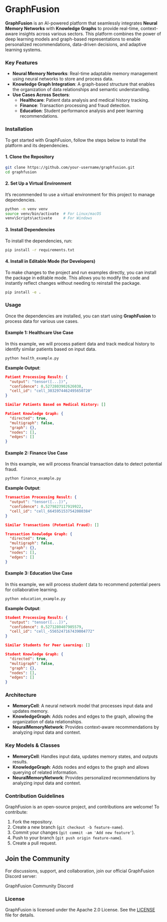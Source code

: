 
# GraphFusion

**GraphFusion** is an AI-powered platform that seamlessly integrates **Neural Memory Networks** with **Knowledge Graphs** to provide real-time, context-aware insights across various sectors. This platform combines the power of deep learning models and graph-based representations to enable personalized recommendations, data-driven decisions, and adaptive learning systems. 

### Key Features
- **Neural Memory Networks**: Real-time adaptable memory management using neural networks to store and process data.
- **Knowledge Graph Integration**: A graph-based structure that enables the organization of data relationships and semantic understanding.
- **Use Cases Across Sectors**:
  - **Healthcare**: Patient data analysis and medical history tracking.
  - **Finance**: Transaction processing and fraud detection.
  - **Education**: Student performance analysis and peer learning recommendations.

### Installation

To get started with GraphFusion, follow the steps below to install the platform and its dependencies.

#### 1. Clone the Repository

```bash
git clone https://github.com/your-username/graphfusion.git
cd graphfusion
```

#### 2. Set Up a Virtual Environment

It’s recommended to use a virtual environment for this project to manage dependencies.

```bash
python -m venv venv
source venv/bin/activate  # For Linux/macOS
venv\Scripts\activate     # For Windows
```

#### 3. Install Dependencies

To install the dependencies, run:

```bash
pip install -r requirements.txt
```

#### 4. Install in Editable Mode (for Developers)

To make changes to the project and run examples directly, you can install the package in editable mode. This allows you to modify the code and instantly reflect changes without needing to reinstall the package.

```bash
pip install -e .
```

### Usage

Once the dependencies are installed, you can start using **GraphFusion** to process data for various use cases.

#### Example 1: Healthcare Use Case

In this example, we will process patient data and track medical history to identify similar patients based on input data.

```bash
python health_example.py
```

**Example Output**:
```json
Patient Processing Result: {
  "output": "tensor([...])",
  "confidence": 0.5272803902626038,
  "cell_id": "cell_3032974462495650720"
}

Similar Patients Based on Medical History: []

Patient Knowledge Graph: {
  "directed": true,
  "multigraph": false,
  "graph": {},
  "nodes": [],
  "edges": []
}
```

#### Example 2: Finance Use Case

In this example, we will process financial transaction data to detect potential fraud.

```bash
python finance_example.py
```

**Example Output**:
```json
Transaction Processing Result: {
  "output": "tensor([...])",
  "confidence": 0.5279827117919922,
  "cell_id": "cell_6645951537542080384"
}

Similar Transactions (Potential Fraud): []

Transaction Knowledge Graph: {
  "directed": true,
  "multigraph": false,
  "graph": {},
  "nodes": [],
  "edges": []
}
```

#### Example 3: Education Use Case

In this example, we will process student data to recommend potential peers for collaborative learning.

```bash
python education_example.py
```

**Example Output**:
```json
Student Processing Result: {
  "output": "tensor([...])",
  "confidence": 0.5271280407905579,
  "cell_id": "cell_-5565247167439004772"
}

Similar Students for Peer Learning: []

Student Knowledge Graph: {
  "directed": true,
  "multigraph": false,
  "graph": {},
  "nodes": [],
  "edges": []
}
```

### Architecture

- **MemoryCell**: A neural network model that processes input data and updates memory.
- **KnowledgeGraph**: Adds nodes and edges to the graph, allowing the organization of data relationships.
- **NeuralMemoryNetwork**: Provides context-aware recommendations by analyzing input data and context.

### Key Models & Classes
- **MemoryCell**: Handles input data, updates memory states, and outputs results.
- **KnowledgeGraph**: Adds nodes and edges to the graph and allows querying of related information.
- **NeuralMemoryNetwork**: Provides personalized recommendations by analyzing input data and context.

### Contribution Guidelines

GraphFusion is an open-source project, and contributions are welcome! To contribute:

1. Fork the repository.
2. Create a new branch (`git checkout -b feature-name`).
3. Commit your changes (`git commit -am 'Add new feature'`).
4. Push to your branch (`git push origin feature-name`).
5. Create a pull request.

## Join the Community
For discussions, support, and collaboration, join our official GraphFusion Discord server:

GraphFusion Community Discord

### License

GraphFusion is licensed under the Apache 2.0 License. See the [LICENSE](LICENSE) file for details.


